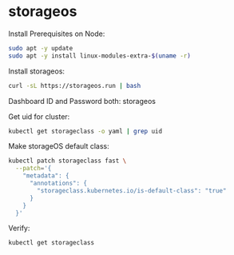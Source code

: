 # storageos

Install Prerequisites on Node:
```bash
sudo apt -y update
sudo apt -y install linux-modules-extra-$(uname -r)
```

Install storageos:
```bash
curl -sL https://storageos.run | bash
```

Dashboard ID and Password both:
storageos

Get uid for cluster:
```bash
kubectl get storageclass -o yaml | grep uid
```

Make storageOS default class:
```bash
kubectl patch storageclass fast \
  --patch='{
    "metadata": {
      "annotations": {
        "storageclass.kubernetes.io/is-default-class": "true"
      }
    }
  }'
```

Verify:
```bash
kubectl get storageclass
```
